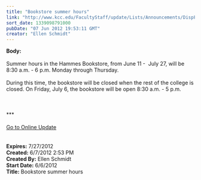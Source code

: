 ```yaml
---
title: "Bookstore summer hours"
link: "http://www.kcc.edu/FacultyStaff/update/Lists/Announcements/DispForm.aspx?ID=729"
sort_date: 1339098791000
pubDate: "07 Jun 2012 19:53:11 GMT"
creator: "Ellen Schmidt"
---
```


<div><b>Body:</b> <div class="ExternalClass4532DCF17B2745FBAC162D6EF100A6C9">
<div> </div>
<div>Summer hours in the Hammes Bookstore, from June 11 -  July 27, will be 8:30 a.m. - 6 p.m. Monday through Thursday. </div>
<div> </div>
<div>During this time, the bookstore will be closed when the rest of the college is closed. On Friday, July 6, the bookstore will be open 8:30 a.m. - 5 p.m. <br /></div>
<div>
<div> </div>
<div> </div>
<div> </div>
<div>
<div class="ExternalClass8FE243A1D12D4E008D1A0CEA4D499155">***</div>
<div class="ExternalClass8FE243A1D12D4E008D1A0CEA4D499155"> </div>
<div class="ExternalClass8FE243A1D12D4E008D1A0CEA4D499155"><a href="/FacultyStaff/update/Pages/dailyupdate.aspx">Go to Online Update</a></div>
<div class="ExternalClass8FE243A1D12D4E008D1A0CEA4D499155"> </div></div><br /></div></div></div>
<div><b>Expires:</b> 7/27/2012</div>
<div><b>Created:</b> 6/7/2012 2:53 PM</div>
<div><b>Created By:</b> Ellen Schmidt</div>
<div><b>Start Date:</b> 6/6/2012</div>
<div><b>Title:</b> Bookstore summer hours</div>

